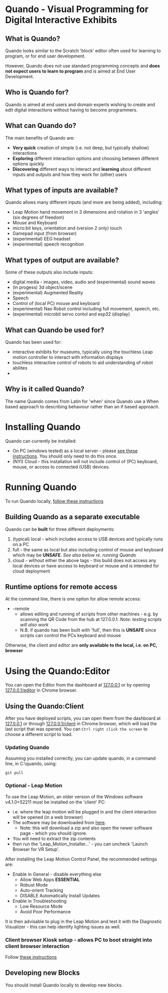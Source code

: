# Quando - Visual Programming for Digital Interactive Exhibits

## What is Quando?

Quando looks similar to the Scratch 'block' editor often used for learning to program, or for end user development.

However, Quando does not use standard programming concepts and **does not expect users to learn to program** and is aimed at End User Development.

## Who is Quando for?

Quando is aimed at end users and domain experts wishing to create and edit digital interactions without having to become programmers.

## What can Quando do?

The main benefits of Quando are:

- **Very quick** creation of simple (i.e. not deep, but typically shallow) interactions
- **Exploring** different interaction options and choosing between different options quickly
- **Discovering** different ways to interact and **learning** about different inputs and outputs and how they work for (other) users

## What types of inputs are available?

Quando allows many different inputs (and more are being added), including:

- Leap Motion hand movement in 3 dimensions and rotation in 3 'angles' (six degrees of freedom)
- Mouse and Keyboard
- micro:bit keys, orientation and (version 2 only) touch
- Gamepad input (from browser)
- (experimental) EEG headset
- (experimental) speech recognition

## What types of output are available?

Some of these outputs also include inputs:

- digital media - images, video, audio and (experimental) sound waves
- (in progess) 3d object/scene
- (experimental) Augmented Reality
- Speech
- Control of (local PC) mouse and keyboard
- (experimental) Nao Robot control including full movement, speech, etc.
- (experimental) microbit servo contol and esp32 (display)

## What can Quando be used for?

Quando has been used for:

- interactive exhibits for museums, typically using the touchless Leap motion controller to interact with information displays
- touchless interactive control of robots to aid understanding of robot abilites
- 

## Why is it called Quando?

The name Quando comes from Latin for 'when' since Quando use a When based approach to describing behaviour rather than an if based approach. 

# Installing Quando 

Quando can currently be installed:

- On PC (windows tested) as a local server - please [see these instructions](./docs/install_local.md).  You should only need to do this once.
- (NYI) Cloud - this installation will not include control of (PC) keyboard, mouse, or access to connected (USB) devices.

# Running Quando

To run Quando locally, [follow these instructions](./docs/run_local.md)

## Building Quando as a separate executable

Quando can be **built** for three different deployments:

1. (typical) local - which includes access to USB devices and typically runs on a PC
2. full - the same as local but also including control of mouse and keyboard which may be **UNSAFE**. _See also below re. running Quando_
3. cloud - without either the above tags - this build does not access any local devices or have access to keyboard or mouse and is intended for cloud deployment

## Runtime options for remote access

At the command line, there is one option for allow remote access:

- -remote
  - allows editing and running of scripts from other machines - e.g.  by scanning the QR Code from the hub at 127.0.0.1.  _Note: testing scripts will also work_
  - N.B.  if quando has been built with 'full', then this is **UNSAFE** since scripts can control the PCs keyboard and mouse 

Otherwise, the client and editor are **only available to the local, i.e. on PC, browser** 

# Using the Quando:Editor

You can open the Editor from the dashboard at [127.0.0.1](127.0.0.1) or by opening [127.0.0.1/editor](127.0.0.1/editor) in Chrome browser.

## Using the Quando:Client

After you have deployed scripts, you can open them from the dashboard at [127.0.0.1](127.0.0.1) or through [127.0.0.1/client](127.0.0.1/client) in Chrome browser, which will load the last script that was opened.  You can `Ctrl right click the screen` to choose a different script to load.

### Updating Quando

Assuming you installed correctly, you can update quando, in a command line, in C:\quando, using:
```
git pull
```

### Optional - Leap Motion

To use the Leap Motion, an older version of the Windows software v4.1.0+52211 must be installed on the 'client' PC:

- i.e.  where the leap motion will be plugged in and the client interaction will be opened (in a web browser)
- The software may be downloaded from [here](https://www2.leapmotion.com/downloads/orion/v4.1.0/windows).
  - Note: this will download a zip and also open the newer software page - which you should ignore.
- You will need to extract the zip contents
- then run the 'Leap_Motion_Installer...' - you can uncheck 'Launch Browser for VR Setup'.

After installing the Leap Motion Control Panel, the recommended settings are:
- Enable in General - disable everything else
  - Allow Web Apps **ESSENTIAL**
  - Robust Mode
  - Auto-orient Tracking
  - DISABLE Automatically Install Updates
- Enable in Troubleshooting
  - Low Resource Mode
  - Avoid Poor Performance

It is then advisable to plug in the Leap Motion and test it with the Diagnostic Visualizer - this can help identify lighting issues as well.

### Client browser Kiosk setup - allows PC to boot straight into client browser interaction

Follow [these instructions](./docs/setup_client_kiosk.md)

## Developing new Blocks

You should install Quando locally to develop new blocks.
